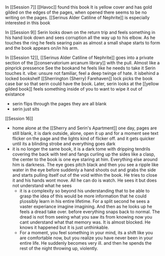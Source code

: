 In [[Session 7]] [[Havoc]] found this book
It is yellow cover and has gold gilded on the edges of the pages, when opened there seems to be no writing on the pages.
[[Serinus Alder Catiline of Nephrite]] is especially interested in this book

In [[Session 9]] Serin looks down on the return trip and feels something in his hand look down and sees corruption all the way up to his elbow.
As he touches the ring he feels searing pain as almost a small shape starts to form and the book appears on/in his arm.


In [[Session 12]], [[Serinus Alder Catiline of Nephrite]] goes into a private section of the [[conservatorium arcanum library]] with the pull. Almost like a pinprick pressence
See the bookand he feels like he needs to take it
Serin touches it. vibe: unsure not familiar, feel a deep twinge of hate. it isbehind a locked bookshelf
[[Sherrington (Sherry) Farehaven]] lock picks the book case bar so that serin could have the book.
Later, serin looks at the [[yellow gilded book]] feels something inside of you to want to wipe it out of existance
- serin flips through the pages they are all blank
- serin just sits

[[Session 16]]
- home alone at the [[Sherry and Serin's Apartment]] one day, pages are still blank, it is dark outside, alone, open it up and for a moment see text flicker on the page and the lights kind of flicker off. and it gets quicker until its a blinding strobe and everything goes dark
- it is no longer the same book, it is a dark tome with dripping tendrils covering the back with teel and fangs curling up the sides like a clasp, the center to the book is one eye staring at him. Everything else around him is darkness. The eye goes pitch black and then you see a ripple like water in the eye before suddenly a hand shoots out and grabs the side and starts pulling itself out of the void within the book. He tries to close it and his hands wont move. All  he can do is watch. He sees it but does not understand what he sees
	- it is a complexity so beyond his understanding that to be able to grasp the idea of this would be more information that he could p\ossibly learn in his entire lifetime. For a split second he sees a vaster experiance imagine imagining. And then as he looks up he feels a dread take over. before everything snaps back to normal. The dread is not from seeing what you saw its from knowing now you cant understand what that memory was. It is almost blocked. He knows it happened but it is just unthinkable.
	- For a moment, you feel something in your mind, its a shift like you are comfortable now, but you realize you have never been in your entire life. He suddenly becomes very ill. and then he spends the rest of the night throwing up, violently. 